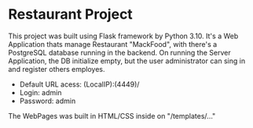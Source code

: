 # Restaurant Project
This project was built using Flask framework by Python 3.10. It's a Web Application thats manage Restaurant "MackFood", with there's a PostgreSQL database running in the backend. On running the Server Application, the DB initialize empty, but the user administrator can sing in and register others employes.
- Default URL acess: (LocalIP):(4449)/
- Login: admin
- Password: admin

The WebPages was built in HTML/CSS inside on "/templates/..."
